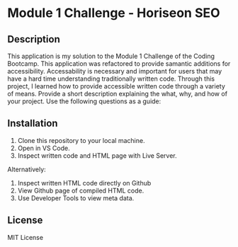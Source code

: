 # Module 1 Challenge - Horiseon SEO

## Description

This application is my solution to the Module 1 Challenge of the Coding Bootcamp.
This application was refactored to provide samantic additions for accessibility.
Accessability is necessary and important for users that may have a hard time understanding traditionally written code.
Through this project, I learned how to provide accessible written code through a variety of means.
Provide a short description explaining the what, why, and how of your project. Use the following questions as a guide:

## Installation

1. Clone this repository to your local machine.
2. Open in VS Code.
3. Inspect written code and HTML page with Live Server.

Alternatively:
1. Inspect written HTML code directly on Github
2. View Github page of compiled HTML code.
3. Use Developer Tools to view meta data.

## License

MIT License
